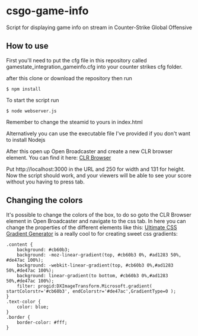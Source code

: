 # csgo-game-info
Script for displaying game info on stream in Counter-Strike Global Offensive

## How to use

First you'll need to put the cfg file in this repository called gamestate_integration_gameinfo.cfg into your counter strikes cfg folder.

after this clone or download the repository then run   

    $ npm install
To start the script run

    $ node webserver.js

Remember to change the steamid to yours in index.html

Alternatively you can use the executable file I've provided if you don't want to install Nodejs

After this open up Open Broadcaster and create a new CLR browser element.
You can find it here: [CLR Browser](https://obsproject.com/forum/resources/clr-browser-source-plugin.22/)

Put http://localhost:3000 in the URL and 250 for width and 131 for height.  
Now the script should work, and your viewers will be able to see your score without you having to press tab.

## Changing the colors

It's possible to change the colors of the box, to do so goto the CLR Browser element in Open Broadcaster and navigate to the css tab.
In here you can change the properties of the different elements like this:
[Ultimate CSS Gradient Generator](http://www.colorzilla.com/gradient-editor/) is a really cool to for creating sweet css gradients: 


    .content {
        background: #cb60b3;
        background: -moz-linear-gradient(top, #cb60b3 0%, #ad1283 50%, #de47ac 100%);
        background: -webkit-linear-gradient(top, #cb60b3 0%,#ad1283 50%,#de47ac 100%);
        background: linear-gradient(to bottom, #cb60b3 0%,#ad1283 50%,#de47ac 100%);
        filter: progid:DXImageTransform.Microsoft.gradient( startColorstr='#cb60b3', endColorstr='#de47ac',GradientType=0 );
    }
    .text-color {
        color: blue;
    }
    .border {
        border-color: #fff;
    }
